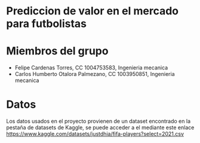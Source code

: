 # Prediccion de valor en el mercado para futbolistas

# Miembros del grupo

- Felipe Cardenas Torres, CC 1004753583, Ingenieria mecanica
- Carlos Humberto Otalora Palmezano, CC 1003950851, Ingenieria mecanica

# Datos

Los datos usados en el proyecto provienen de un dataset encontrado en la pestaña de datasets de Kaggle, se puede acceder a el mediante este enlace
https://www.kaggle.com/datasets/justdhia/fifa-players?select=2021.csv
